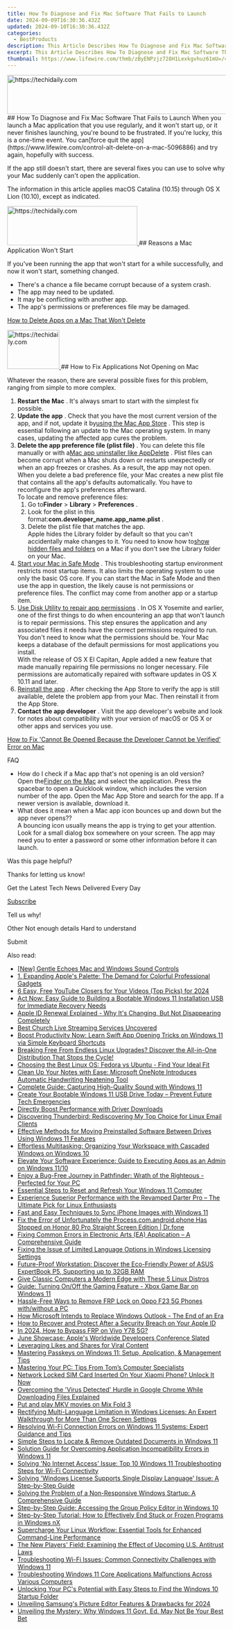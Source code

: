 ```yaml
---
title: How To Diagnose and Fix Mac Software That Fails to Launch
date: 2024-09-09T16:30:36.432Z
updated: 2024-09-10T16:30:36.432Z
categories:
  - BestProducts
description: This Article Describes How To Diagnose and Fix Mac Software That Fails to Launch
excerpt: This Article Describes How To Diagnose and Fix Mac Software That Fails to Launch
thumbnail: https://www.lifewire.com/thmb/zByENPzjz728H1Lexkgvhuz61mU=/400x300/filters:no_upscale():max_bytes(150000):strip_icc():format(webp)/ForcequitappsonaMac-50030ce92d744a5895f283e05b206be3.jpg
---
```


<!-- affiliate ads begin -->
<a href="https://ephamedtechinc.pxf.io/c/5597632/2130531/26400" target="_top" id="2130531">
  <img src="//a.impactradius-go.com/display-ad/26400-2130531" border="0" alt="https://techidaily.com" width="728" height="90"/>
</a>
<img height="0" width="0" src="https://ephamedtechinc.pxf.io/i/5597632/2130531/26400" style="position:absolute;visibility:hidden;" border="0" />
<!-- affiliate ads end -->
## How To Diagnose and Fix Mac Software That Fails to Launch
 When you launch a Mac application that you use regularly, and it won't start up, or it never finishes launching, you're bound to be frustrated. If you're lucky, this is a one-time event. You can[force quit the app](https://www.lifewire.com/control-alt-delete-on-a-mac-5096886) and try again, hopefully with success.

 If the app still doesn't start, there are several fixes you can use to solve why your Mac suddenly can't open the application.

 The information in this article applies macOS Catalina (10.15) through OS X Lion (10.10), except as indicated.

<!-- affiliate ads begin -->
<a href="https://aligracehair.sjv.io/c/5597632/2115945/19272" target="_top" id="2115945">
  <img src="//a.impactradius-go.com/display-ad/19272-2115945" border="0" alt="https://techidaily.com" width="300" height="90"/>
</a>
<img height="0" width="0" src="https://aligracehair.sjv.io/i/5597632/2115945/19272" style="position:absolute;visibility:hidden;" border="0" />
<!-- affiliate ads end -->
## Reasons a Mac Application Won't Start

 If you've been running the app that won't start for a while successfully, and now it won't start, something changed.

* There's a chance a file became corrupt because of a system crash.
* The app may need to be updated.
* It may be conflicting with another app.
* The app's permissions or preferences file may be damaged.

[How to Delete Apps on a Mac That Won't Delete](https://www.lifewire.com/delete-apps-on-mac-that-wont-delete-8599133)

<!-- affiliate ads begin -->
<a href="https://review-au.sjv.io/c/5597632/2098701/14409" target="_top" id="2098701">
  <img src="//a.impactradius-go.com/display-ad/14409-2098701" border="0" alt="https://techidaily.com" width="120" height="90"/>
</a>
<img height="0" width="0" src="https://review-au.sjv.io/i/5597632/2098701/14409" style="position:absolute;visibility:hidden;" border="0" />
<!-- affiliate ads end -->
## How to Fix Applications Not Opening on Mac

 Whatever the reason, there are several possible fixes for this problem, ranging from simple to more complex.

1. **Restart the Mac** . It's always smart to start with the simplest fix possible.
2. **Update the app** . Check that you have the most current version of the app, and if not, update it by[using the Mac App Store](https://www.lifewire.com/using-mac-app-store-4171845) . This step is essential following an update to the Mac operating system. In many cases, updating the affected app cures the problem.
3. **Delete the app preference file (plist file)** . You can delete this file manually or with a[Mac app uninstaller like AppDelete](https://www.lifewire.com/appdelete-4070840) . Plist files can become corrupt when a Mac shuts down or restarts unexpectedly or when an app freezes or crashes. As a result, the app may not open.  
 When you delete a bad preference file, your Mac creates a new plist file that contains all the app's defaults automatically. You have to reconfigure the app's preferences afterward.  
 To locate and remove preference files:  
   1. Go to**Finder** \> **Library** \> **Preferences** .  
   2. Look for the plist in this format:**com.developer\_name.app\_name.plist** .  
   3. Delete the plist file that matches the app.  
 Apple hides the Library folder by default so that you can't accidentally make changes to it. You need to know how to[show hidden files and folders](https://www.lifewire.com/display-hidden-files-in-os-x-153332) on a Mac if you don't see the Library folder on your Mac.
4. [Start your Mac in Safe Mode](https://www.lifewire.com/how-to-use-mac-safe-boot-option-2260843) . This troubleshooting startup environment restricts most startup items. It also limits the operating system to use only the basic OS core. If you can start the Mac in Safe Mode and then use the app in question, the likely cause is not permissions or preference files. The conflict may come from another app or a startup item.
5. [Use Disk Utility to repair app permissions](https://www.lifewire.com/using-disk-utility-repair-hard-drives-2260079) . In OS X Yosemite and earlier, one of the first things to do when encountering an app that won't launch is to repair permissions. This step ensures the application and any associated files it needs have the correct permissions required to run.  
 You don't need to know what the permissions should be. Your Mac keeps a database of the default permissions for most applications you install.  
 With the release of OS X El Capitan, Apple added a new feature that made manually repairing file permissions no longer necessary. File permissions are automatically repaired with software updates in OS X 10.11 and later.
6. [Reinstall the app](https://www.lifewire.com/how-to-re-download-apps-from-mac-app-store-2260818) . After checking the App Store to verify the app is still available, delete the problem app from your Mac. Then reinstall it from the App Store.
7. **Contact the app developer** . Visit the app developer's website and look for notes about compatibility with your version of macOS or OS X or other apps and services you use.

[How to Fix 'Cannot Be Opened Because the Developer Cannot be Verified' Error on Mac](https://www.lifewire.com/fix-developer-cannot-be-verified-error-5183898)

 FAQ

* How do I check if a Mac app that's not opening is an old version?  
 Open the[Finder on the Mac](https://www.lifewire.com/use-mac-finder-2260739) and select the application. Press the spacebar to open a Quicklook window, which includes the version number of the app. Open the Mac App Store and search for the app. If a newer version is available, download it.
* What does it mean when a Mac app icon bounces up and down but the app never opens??  
 A bouncing icon usually means the app is trying to get your attention. Look for a small dialog box somewhere on your screen. The app may need you to enter a password or some other information before it can launch.

Was this page helpful?

Thanks for letting us know!

 Get the Latest Tech News Delivered Every Day

[Subscribe](https://www.lifewire.com/#)

Tell us why!

 Other  Not enough details  Hard to understand

 Submit

<ins class="adsbygoogle"
     style="display:block"
     data-ad-format="autorelaxed"
     data-ad-client="ca-pub-7571918770474297"
     data-ad-slot="1223367746"></ins>



<ins class="adsbygoogle"
     style="display:block"
     data-ad-client="ca-pub-7571918770474297"
     data-ad-slot="8358498916"
     data-ad-format="auto"
     data-full-width-responsive="true"></ins>

<span class="atpl-alsoreadstyle">Also read:</span>
<div><ul>
<li><a href="https://some-knowledge.techidaily.com/new-gentle-echoes-mac-and-windows-sound-controls/"><u>[New] Gentle Echoes  Mac and Windows Sound Controls</u></a></li>
<li><a href="https://tech-recovery.techidaily.com/1-expanding-apples-palette-the-demand-for-colorful-professional-gadgets/"><u>1. Expanding Apple's Palette: The Demand for Colorful Professional Gadgets</u></a></li>
<li><a href="https://youtube-videos.techidaily.com/6-easy-free-youtube-closers-for-your-videos-top-picks-for-2024/"><u>6 Easy, Free YouTube Closers for Your Videos (Top Picks) for 2024</u></a></li>
<li><a href="https://tech-recovery.techidaily.com/act-now-easy-guide-to-building-a-bootable-windows-11-installation-usb-for-immediate-recovery-needs/"><u>Act Now: Easy Guide to Building a Bootable Windows 11 Installation USB for Immediate Recovery Needs</u></a></li>
<li><a href="https://tech-recovery.techidaily.com/apple-id-renewal-explained-why-its-changing-but-not-disappearing-completely/"><u>Apple ID Renewal Explained - Why It's Changing, But Not Disappearing Completely</u></a></li>
<li><a href="https://extra-tips.techidaily.com/best-church-live-streaming-services-uncovered/"><u>Best Church Live Streaming Services Uncovered</u></a></li>
<li><a href="https://tech-recovery.techidaily.com/boost-productivity-now-learn-swift-app-opening-tricks-on-windows-11-via-simple-keyboard-shortcuts/"><u>Boost Productivity Now: Learn Swift App Opening Tricks on Windows 11 via Simple Keyboard Shortcuts</u></a></li>
<li><a href="https://tech-recovery.techidaily.com/breaking-free-from-endless-linux-upgrades-discover-the-all-in-one-distribution-that-stops-the-cycle/"><u>Breaking Free From Endless Linux Upgrades? Discover the All-in-One Distribution That Stops the Cycle!</u></a></li>
<li><a href="https://tech-recovery.techidaily.com/choosing-the-best-linux-os-fedora-vs-ubuntu-find-your-ideal-fit/"><u>Choosing the Best Linux OS: Fedora vs Ubuntu - Find Your Ideal Fit</u></a></li>
<li><a href="https://tech-recovery.techidaily.com/clean-up-your-notes-with-ease-microsoft-onenote-introduces-automatic-handwriting-neatening-tool/"><u>Clean Up Your Notes with Ease: Microsoft OneNote Introduces Automatic Handwriting Neatening Tool</u></a></li>
<li><a href="https://tech-recovery.techidaily.com/complete-guide-capturing-high-quality-sound-with-windows-11/"><u>Complete Guide: Capturing High-Quality Sound with Windows 11</u></a></li>
<li><a href="https://tech-recovery.techidaily.com/create-your-bootable-windows-11-usb-drive-today-prevent-future-tech-emergencies/"><u>Create Your Bootable Windows 11 USB Drive Today – Prevent Future Tech Emergencies</u></a></li>
<li><a href="https://driver-install.techidaily.com/directly-boost-performance-with-driver-downloads/"><u>Directly Boost Performance with Driver Downloads</u></a></li>
<li><a href="https://tech-recovery.techidaily.com/discovering-thunderbird-rediscovering-my-top-choice-for-linux-email-clients/"><u>Discovering Thunderbird: Rediscovering My Top Choice for Linux Email Clients</u></a></li>
<li><a href="https://tech-recovery.techidaily.com/effective-methods-for-moving-preinstalled-software-between-drives-using-windows-11-features/"><u>Effective Methods for Moving Preinstalled Software Between Drives Using Windows 11 Features</u></a></li>
<li><a href="https://tech-revival.techidaily.com/effortless-multitasking-organizing-your-workspace-with-cascaded-windows-on-windows-10/"><u>Effortless Multitasking: Organizing Your Workspace with Cascaded Windows on Windows 10</u></a></li>
<li><a href="https://tech-recovery.techidaily.com/elevate-your-software-experience-guide-to-executing-apps-as-an-admin-on-windows-1110/"><u>Elevate Your Software Experience: Guide to Executing Apps as an Admin on Windows 11/10</u></a></li>
<li><a href="https://win-blog.techidaily.com/enjoy-a-bug-free-journey-in-pathfinder-wrath-of-the-righteous-perfected-for-your-pc/"><u>Enjoy a Bug-Free Journey in Pathfinder: Wrath of the Righteous - Perfected for Your PC</u></a></li>
<li><a href="https://tech-recovery.techidaily.com/essential-steps-to-reset-and-refresh-your-windows-11-computer/"><u>Essential Steps to Reset and Refresh Your Windows 11 Computer</u></a></li>
<li><a href="https://tech-recovery.techidaily.com/experience-superior-performance-with-the-revamped-darter-pro-the-ultimate-pick-for-linux-enthusiasts/"><u>Experience Superior Performance with the Revamped Darter Pro – The Ultimate Pick for Linux Enthusiasts</u></a></li>
<li><a href="https://tech-recovery.techidaily.com/fast-and-easy-techniques-to-sync-iphone-images-with-windows-11/"><u>Fast and Easy Techniques to Sync iPhone Images with Windows 11</u></a></li>
<li><a href="https://howto.techidaily.com/fix-the-error-of-unfortunately-the-processcomandroidphone-has-stopped-on-honor-80-pro-straight-screen-edition-drfone-by-drfone-fix-android-problems-fix-android-problems/"><u>Fix the Error of Unfortunately the Process.com.android.phone Has Stopped on Honor 80 Pro Straight Screen Edition | Dr.fone</u></a></li>
<li><a href="https://tech-recovery.techidaily.com/fixing-common-errors-in-electronic-arts-ea-application-a-comprehensive-guide/"><u>Fixing Common Errors in Electronic Arts (EA) Application – A Comprehensive Guide</u></a></li>
<li><a href="https://tech-recovery.techidaily.com/fixing-the-issue-of-limited-language-options-in-windows-licensing-settings/"><u>Fixing the Issue of Limited Language Options in Windows Licensing Settings</u></a></li>
<li><a href="https://tech-recovery.techidaily.com/future-proof-workstation-discover-the-eco-friendly-power-of-asus-expertbook-p5-supporting-up-to-32gb-ram/"><u>Future-Proof Workstation: Discover the Eco-Friendly Power of ASUS ExpertBook P5, Supporting up to 32GB RAM</u></a></li>
<li><a href="https://tech-recovery.techidaily.com/give-classic-computers-a-modern-edge-with-these-5-linux-distros/"><u>Give Classic Computers a Modern Edge with These 5 Linux Distros</u></a></li>
<li><a href="https://tech-recovery.techidaily.com/guide-turning-onoff-the-gaming-feature-xbox-game-bar-on-windows-11/"><u>Guide: Turning On/Off the Gaming Feature - Xbox Game Bar on Windows 11</u></a></li>
<li><a href="https://android-frp.techidaily.com/hassle-free-ways-to-remove-frp-lock-on-oppo-f23-5g-phones-withwithout-a-pc-by-drfone-android/"><u>Hassle-Free Ways to Remove FRP Lock on Oppo F23 5G Phones with/without a PC</u></a></li>
<li><a href="https://tech-recovery.techidaily.com/how-microsoft-intends-to-replace-windows-outlook-the-end-of-an-era/"><u>How Microsoft Intends to Replace Windows Outlook - The End of an Era</u></a></li>
<li><a href="https://tech-recovery.techidaily.com/how-to-recover-and-protect-after-a-security-breach-on-your-apple-id/"><u>How to Recover and Protect After a Security Breach on Your Apple ID</u></a></li>
<li><a href="https://bypass-frp.techidaily.com/in-2024-how-to-bypass-frp-on-vivo-y78-5g-by-drfone-android/"><u>In 2024, How to Bypass FRP on Vivo Y78 5G?</u></a></li>
<li><a href="https://tech-recovery.techidaily.com/june-showcase-apples-worldwide-developers-conference-slated/"><u>June Showcase: Apple's Worldwide Developers Conference Slated</u></a></li>
<li><a href="https://instagram-video-recordings.techidaily.com/leveraging-likes-and-shares-for-viral-content/"><u>Leveraging Likes and Shares for Viral Content</u></a></li>
<li><a href="https://tech-recovery.techidaily.com/mastering-passkeys-on-windows-11-setup-application-and-management-tips/"><u>Mastering Passkeys on Windows 11: Setup, Application, & Management Tips</u></a></li>
<li><a href="https://hardware-reviews.techidaily.com/mastering-your-pc-tips-from-toms-computer-specialists/"><u>Mastering Your PC: Tips From Tom’s Computer Specialists</u></a></li>
<li><a href="https://sim-unlock.techidaily.com/network-locked-sim-card-inserted-on-your-xiaomi-phone-unlock-it-now-by-drfone-android/"><u>Network Locked SIM Card Inserted On Your Xiaomi Phone? Unlock It Now</u></a></li>
<li><a href="https://tech-recovery.techidaily.com/overcoming-the-virus-detected-hurdle-in-google-chrome-while-downloading-files-explained/"><u>Overcoming the 'Virus Detected' Hurdle in Google Chrome While Downloading Files Explained</u></a></li>
<li><a href="https://review-topics.techidaily.com/put-and-play-mkv-movies-on-mix-fold-3-by-aiseesoft-video-converter-play-mkv-on-android/"><u>Put and play MKV movies on Mix Fold 3</u></a></li>
<li><a href="https://tech-recovery.techidaily.com/rectifying-multi-language-limitation-in-windows-licenses-an-expert-walkthrough-for-more-than-one-screen-settings/"><u>Rectifying Multi-Language Limitation in Windows Licenses: An Expert Walkthrough for More Than One Screen Settings</u></a></li>
<li><a href="https://tech-recovery.techidaily.com/resolving-wi-fi-connection-errors-on-windows-11-systems-expert-guidance-and-tips/"><u>Resolving Wi-Fi Connection Errors on Windows 11 Systems: Expert Guidance and Tips</u></a></li>
<li><a href="https://tech-recovery.techidaily.com/simple-steps-to-locate-and-remove-outdated-documents-in-windows-11/"><u>Simple Steps to Locate & Remove Outdated Documents in Windows 11</u></a></li>
<li><a href="https://tech-recovery.techidaily.com/solution-guide-for-overcoming-application-incompatibility-errors-in-windows-11/"><u>Solution Guide for Overcoming Application Incompatibility Errors in Windows 11</u></a></li>
<li><a href="https://tech-recovery.techidaily.com/solving-no-internet-access-issue-top-10-windows-11-troubleshooting-steps-for-wi-fi-connectivity/"><u>Solving 'No Internet Access' Issue: Top 10 Windows 11 Troubleshooting Steps for Wi-Fi Connectivity</u></a></li>
<li><a href="https://tech-recovery.techidaily.com/solving-windows-license-supports-single-display-language-issue-a-step-by-step-guide/"><u>Solving 'Windows License Supports Single Display Language' Issue: A Step-by-Step Guide</u></a></li>
<li><a href="https://tech-recovery.techidaily.com/solving-the-problem-of-a-non-responsive-windows-startup-a-comprehensive-guide/"><u>Solving the Problem of a Non-Responsive Windows Startup: A Comprehensive Guide</u></a></li>
<li><a href="https://tech-recovery.techidaily.com/step-by-step-guide-accessing-the-group-policy-editor-in-windows-10/"><u>Step-by-Step Guide: Accessing the Group Policy Editor in Windows 10</u></a></li>
<li><a href="https://tech-recovery.techidaily.com/step-by-step-tutorial-how-to-effectively-end-stuck-or-frozen-programs-in-windows-nx/"><u>Step-by-Step Tutorial: How to Effectively End Stuck or Frozen Programs in Windows nX</u></a></li>
<li><a href="https://tech-recovery.techidaily.com/supercharge-your-linux-workflow-essential-tools-for-enhanced-command-line-performance/"><u>Supercharge Your Linux Workflow: Essential Tools for Enhanced Command-Line Performance</u></a></li>
<li><a href="https://facebook.techidaily.com/the-new-players-field-examining-the-effect-of-upcoming-us-antitrust-laws/"><u>The New Players' Field: Examining the Effect of Upcoming U.S. Antitrust Laws</u></a></li>
<li><a href="https://tech-recovery.techidaily.com/troubleshooting-wi-fi-issues-common-connectivity-challenges-with-windows-11/"><u>Troubleshooting Wi-Fi Issues: Common Connectivity Challenges with Windows 11</u></a></li>
<li><a href="https://tech-recovery.techidaily.com/troubleshooting-windows-11-core-applications-malfunctions-across-various-computers/"><u>Troubleshooting Windows 11 Core Applications Malfunctions Across Various Computers</u></a></li>
<li><a href="https://tech-recovery.techidaily.com/unlocking-your-pcs-potential-with-easy-steps-to-find-the-windows-10-startup-folder/"><u>Unlocking Your PC's Potential with Easy Steps to Find the Windows 10 Startup Folder</u></a></li>
<li><a href="https://some-tips.techidaily.com/unveiling-samsungs-picture-editor-features-and-drawbacks-for-2024/"><u>Unveiling Samsung's Picture Editor Features & Drawbacks for 2024</u></a></li>
<li><a href="https://tech-recovery.techidaily.com/unveiling-the-mystery-why-windows-11-govt-ed-may-not-be-your-best-bet/"><u>Unveiling the Mystery: Why Windows 11 Govt. Ed. May Not Be Your Best Bet</u></a></li>
</ul></div>

